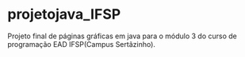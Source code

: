 # projetojava_IFSP
Projeto final de páginas gráficas em java para o módulo 3 do curso de programação EAD IFSP(Campus Sertãzinho).
